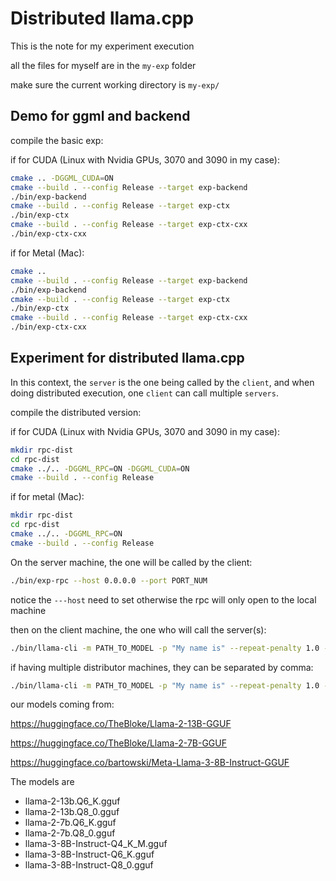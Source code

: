 # Distributed llama.cpp 

This is the note for my experiment execution

all the files for myself are in the ```my-exp``` folder

make sure the current working directory is ```my-exp/```


## Demo for ggml and backend
compile the basic exp:

if for CUDA (Linux with Nvidia GPUs, 3070 and 3090 in my case):

```bash
cmake .. -DGGML_CUDA=ON
cmake --build . --config Release --target exp-backend
./bin/exp-backend
cmake --build . --config Release --target exp-ctx
./bin/exp-ctx
cmake --build . --config Release --target exp-ctx-cxx
./bin/exp-ctx-cxx
```

if for Metal (Mac):
```bash
cmake ..
cmake --build . --config Release --target exp-backend
./bin/exp-backend
cmake --build . --config Release --target exp-ctx
./bin/exp-ctx
cmake --build . --config Release --target exp-ctx-cxx
./bin/exp-ctx-cxx
```


## Experiment for distributed llama.cpp

In this context, the ```server``` is the one being called by the ```client```, and when doing distributed execution, one ```client``` can call multiple ```servers```.

compile the distributed version:

if for CUDA (Linux with Nvidia GPUs, 3070 and 3090 in my case): 

```bash
mkdir rpc-dist
cd rpc-dist
cmake ../.. -DGGML_RPC=ON -DGGML_CUDA=ON
cmake --build . --config Release
```

if for metal (Mac):
```bash
mkdir rpc-dist
cd rpc-dist
cmake ../.. -DGGML_RPC=ON
cmake --build . --config Release
```


On the server machine, the one will be called by the client:

```bash
./bin/exp-rpc --host 0.0.0.0 --port PORT_NUM
```

notice the ```---host``` need to set otherwise the rpc will only open to the local machine


then on the client machine, the one who will call the server(s):

```bash
./bin/llama-cli -m PATH_TO_MODEL -p "My name is" --repeat-penalty 1.0 -n -1 --rpc DISTRIBUTOR_IP:PORT_NUM -ngl 200
```

if having multiple distributor machines, they can be separated by comma:
```bash
./bin/llama-cli -m PATH_TO_MODEL -p "My name is" --repeat-penalty 1.0 -n -1 --rpc DISTRIBUTOR_1_IP:PORT_NUM,DISTRIBUTOR_2_IP:PORT_NUM,DISTRIBUTOR_3_IP:PORT_NUM -ngl 200
```








our models coming from:

https://huggingface.co/TheBloke/Llama-2-13B-GGUF


https://huggingface.co/TheBloke/Llama-2-7B-GGUF

https://huggingface.co/bartowski/Meta-Llama-3-8B-Instruct-GGUF

The models are
- llama-2-13b.Q6_K.gguf
- llama-2-13b.Q8_0.gguf
- llama-2-7b.Q6_K.gguf
- llama-2-7b.Q8_0.gguf
- llama-3-8B-Instruct-Q4_K_M.gguf
- llama-3-8B-Instruct-Q6_K.gguf
- llama-3-8B-Instruct-Q8_0.gguf

